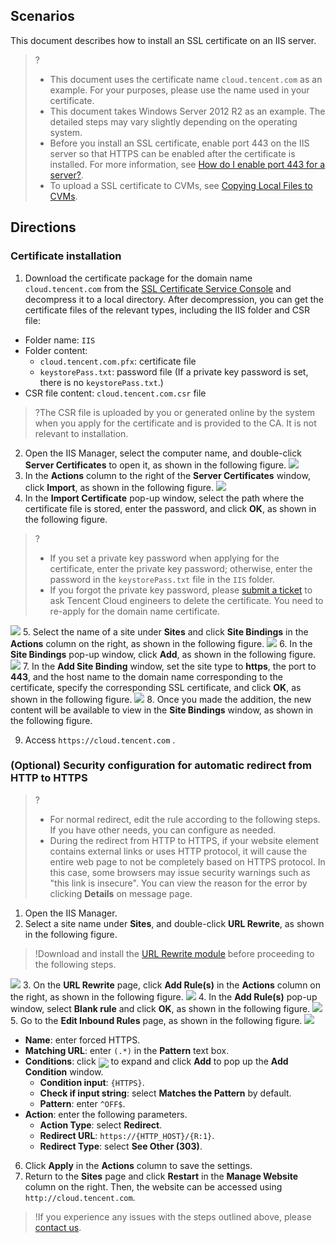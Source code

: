 ## Scenarios
This document describes how to install an SSL certificate on an IIS server.
>?
>- This document uses the certificate name `cloud.tencent.com` as an example. For your purposes, please use the name used in your certificate.
>- This document takes Windows Server 2012 R2 as an example. The detailed steps may vary slightly depending on the operating system.
>- Before you install an SSL certificate, enable port 443 on the IIS server so that HTTPS can be enabled after the certificate is installed. For more information, see [How do I enable port 443 for a server?](https://intl.cloud.tencent.com/document/product/1007/36738).
>- To upload a SSL certificate to CVMs, see [Copying Local Files to CVMs](https://intl.cloud.tencent.com/document/product/213/34821).

## Directions

### Certificate installation
1. Download the certificate package for the domain name `cloud.tencent.com` from the [SSL Certificate Service Console](https://console.cloud.tencent.com/ssl) and decompress it to a local directory.
After decompression, you can get the certificate files of the relevant types, including the IIS folder and CSR file:
 - Folder name: `IIS`
 - Folder content:
    - `cloud.tencent.com.pfx`: certificate file
    - `keystorePass.txt`: password file (If a private key password is set, there is no `keystorePass.txt`.)
  - CSR file content: `cloud.tencent.com.csr` file
  >?The CSR file is uploaded by you or generated online by the system when you apply for the certificate and is provided to the CA. It is not relevant to installation.
2. Open the IIS Manager, select the computer name, and double-click **Server Certificates** to open it, as shown in the following figure.
![](https://main.qcloudimg.com/raw/dc34b3e08aeb07949782ac874be1fa45.png)
3. In the **Actions** column to the right of the **Server Certificates** window, click **Import**, as shown in the following figure.
![](https://main.qcloudimg.com/raw/1f81c471c61418396a7d6951f323c6a1.png)
4. In the **Import Certificate** pop-up window, select the path where the certificate file is stored, enter the password, and click **OK**, as shown in the following figure.
>? 
>- If you set a private key password when applying for the certificate, enter the private key password; otherwise, enter the password in the `keystorePass.txt` file in the `IIS` folder.
>- If you forgot the private key password, please [submit a ticket](https://console.cloud.tencent.com/workorder/category) to ask Tencent Cloud engineers to delete the certificate. You need to re-apply for the domain name certificate.

![](https://main.qcloudimg.com/raw/ca0b599728d99a079a2fde7325b3a0d3.png)
5. Select the name of a site under **Sites** and click **Site Bindings** in the **Actions** column on the right, as shown in the following figure.
![](https://main.qcloudimg.com/raw/e683da3789f65ac6c7d27fc08fc6fbe3.png)
6. In the **Site Bindings** pop-up window, click **Add**, as shown in the following figure.
![](https://main.qcloudimg.com/raw/e034799a4a854d12348ded423151f83b.png)
7. In the **Add Site Binding** window, set the site type to **https**, the port to **443**, and the host name to the domain name corresponding to the certificate, specify the corresponding SSL certificate, and click **OK**, as shown in the following figure.
![](https://main.qcloudimg.com/raw/e5ca25bbe1b6fe1ba8abd535562f0840.png)
8. Once you made the addition, the new content will be available to view in the **Site Bindings** window, as shown in the following figure.

9. Access `https://cloud.tencent.com` .

### (Optional) Security configuration for automatic redirect from HTTP to HTTPS

>?
>- For normal redirect, edit the rule according to the following steps. If you have other needs, you can configure as needed.
>- During the redirect from HTTP to HTTPS, if your website element contains external links or uses HTTP protocol, it will cause the entire web page to not be completely based on HTTPS protocol. In this case, some browsers may issue security warnings such as "this link is insecure". You can view the reason for the error by clicking **Details** on message page.

1. Open the IIS Manager.
2. Select a site name under **Sites**, and double-click **URL Rewrite**, as shown in the following figure.
>!Download and install the [URL Rewrite module](https://www.iis.net/downloads/microsoft/url-rewrite) before proceeding to the following steps.

![](https://main.qcloudimg.com/raw/e5cb93191202ba7e285003f6a12887a1.png)
3. On the **URL Rewrite** page, click **Add Rule(s)** in the **Actions** column on the right, as shown in the following figure.
![](https://main.qcloudimg.com/raw/91c2ce545cd1a5439c545db8f39d0b07.png)
4. In the **Add Rule(s)** pop-up window, select **Blank rule** and click **OK**, as shown in the following figure.
![](https://main.qcloudimg.com/raw/043dc754d6479b5adcd239b197bddbd5.png)
5. Go to the **Edit Inbound Rules** page, as shown in the following figure.
![](https://main.qcloudimg.com/raw/e51778c3fee46a2d45b83191707d81fb.png)
  - **Name**: enter forced HTTPS.
  - **Matching URL**: enter `(.*)` in the **Pattern** text box.
  - **Conditions**: click <img src="https://main.qcloudimg.com/raw/b55f713d199b5077dfa66fa960b08363.png" style="margin-bottom: -5px;"></img> to expand and click **Add** to pop up the **Add Condition** window.
    - **Condition input**: `{HTTPS}`.
    - **Check if input string**: select **Matches the Pattern** by default.
    - **Pattern**: enter `^OFF$`.
  - **Action**: enter the following parameters.
	  - **Action Type**: select **Redirect**.
	  - **Redirect URL**: `https://{HTTP_HOST}/{R:1}`.
	  - **Redirect Type**: select **See Other (303)**.
6. Click **Apply** in the **Actions** column to save the settings.
7. Return to the **Sites** page and click **Restart** in the **Manage Website** column on the right. Then, the website can be accessed using `http://cloud.tencent.com`.

>!If you experience any issues with the steps outlined above, please [contact us](https://intl.cloud.tencent.com/document/product/1007/30951).
